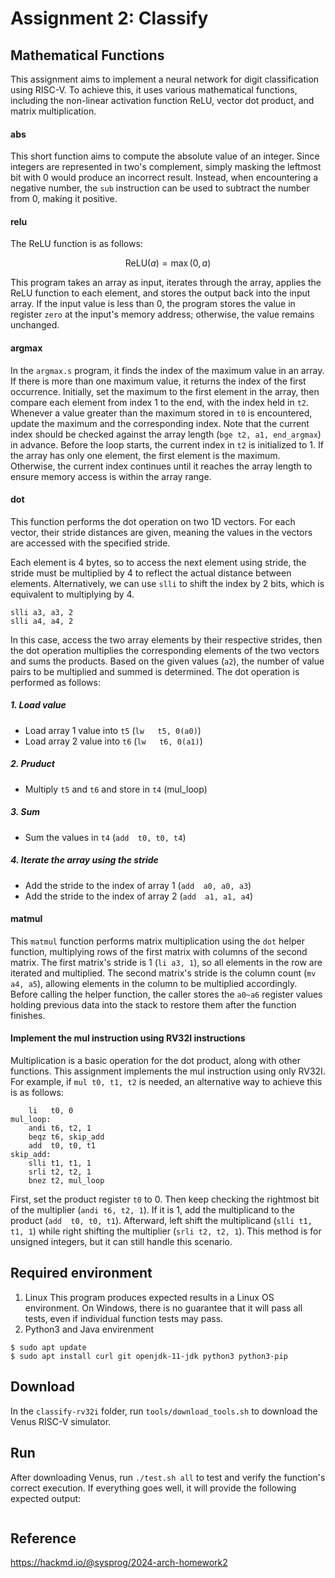 # Assignment 2: Classify

## Mathematical Functions

This assignment aims to implement a neural network for digit classification using RISC-V. To achieve this, it uses various mathematical functions, including the non-linear activation function ReLU, vector dot product, and matrix multiplication.

#### abs

This short function aims to compute the absolute value of an integer. Since integers are represented in two's complement, simply masking the leftmost bit with 0 would produce an incorrect result.
Instead, when encountering a negative number, the `sub` instruction can be used to subtract the number from 0, making it positive.

#### relu

The ReLU function is as follows:

$$
\text{ReLU}(a) = \max(0, a)
$$

This program takes an array as input, iterates through the array, applies the ReLU function to each element, and stores the output back into the input array.
If the input value is less than 0, the program stores the value in register `zero` at the input's memory address; otherwise, the value remains unchanged.

#### argmax

In the `argmax.s` program, it finds the index of the maximum value in an array. If there is more than one maximum value, it returns the index of the first occurrence.
Initially, set the maximum to the first element in the array, then compare each element from index 1 to the end, with the index held in `t2`. Whenever a value greater than the maximum stored in `t0` is encountered, update the maximum and the corresponding index.
Note that the current index should be checked against the array length (`bge t2, a1, end_argmax`) in advance. Before the loop starts, the current index in `t2` is initialized to 1. If the array has only one element, the first element is the maximum. Otherwise, the current index continues until it reaches the array length to ensure memory access is within the array range.

#### dot

This function performs the dot operation on two 1D vectors. For each vector, their stride distances are given, meaning the values in the vectors are accessed with the specified stride.

Each element is 4 bytes, so to access the next element using stride, the stride must be multiplied by 4 to reflect the actual distance between elements. Alternatively, we can use `slli` to shift the index by 2 bits, which is equivalent to multiplying by 4.

```
slli a3, a3, 2
slli a4, a4, 2
```

In this case, access the two array elements by their respective strides, then the dot operation multiplies the corresponding elements of the two vectors and sums the products. Based on the given values (`a2`), the number of value pairs to be multiplied and summed is determined.
The dot operation is performed as follows:

##### 1. Load value

- Load array 1 value into `t5` (`lw   t5, 0(a0)`)
- Load array 2 value into `t6` (`lw   t6, 0(a1)`)

##### 2. Pruduct

- Multiply `t5` and `t6` and store in `t4` (mul_loop)

##### 3. Sum

- Sum the values in `t4` (`add  t0, t0, t4`)

##### 4. Iterate the array using the stride

- Add the stride to the index of array 1 (`add  a0, a0, a3`)
- Add the stride to the index of array 2 (`add  a1, a1, a4`)

#### matmul

This `matmul` function performs matrix multiplication using the `dot` helper function, multiplying rows of the first matrix with columns of the second matrix.
The first matrix's stride is 1 (`li a3, 1`), so all elements in the row are iterated and multiplied.
The second matrix's stride is the column count (`mv a4, a5`), allowing elements in the column to be multiplied accordingly. Before calling the helper function, the caller stores the `a0~a6` register values holding previous data into the stack to restore them after the function finishes.

#### Implement the mul instruction using RV32I instructions

Multiplication is a basic operation for the dot product, along with other functions. This assignment implements the mul instruction using only RV32I. For example, if `mul t0, t1, t2` is needed, an alternative way to achieve this is as follows:

```
    li   t0, 0
mul_loop:
    andi t6, t2, 1
    beqz t6, skip_add
    add  t0, t0, t1
skip_add:
    slli t1, t1, 1
    srli t2, t2, 1
    bnez t2, mul_loop
```

First, set the product register `t0` to 0. Then keep checking the rightmost bit of the multiplier (`andi t6, t2, 1`). If it is 1, add the multiplicand to the product (`add  t0, t0, t1`). Afterward, left shift the multiplicand (`slli t1, t1, 1`) while right shifting the multiplier (`srli t2, t2, 1`). This method is for unsigned integers, but it can still handle this scenario.

## Required environment

1. Linux
   This program produces expected results in a Linux OS environment. On Windows, there is no guarantee that it will pass all tests, even if individual function tests may pass.
2. Python3 and Java envirenment

```
$ sudo apt update
$ sudo apt install curl git openjdk-11-jdk python3 python3-pip
```

## Download

In the `classify-rv32i` folder, run `tools/download_tools.sh` to download the Venus RISC-V simulator.

## Run

After downloading Venus, run `./test.sh all` to test and verify the function's correct execution.
If everything goes well, it will provide the following expected output:

```

```

## Reference

https://hackmd.io/@sysprog/2024-arch-homework2
